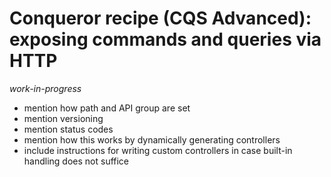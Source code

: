 # Conqueror recipe (CQS Advanced): exposing commands and queries via HTTP

_work-in-progress_

- mention how path and API group are set
- mention versioning
- mention status codes
- mention how this works by dynamically generating controllers
- include instructions for writing custom controllers in case built-in handling does not suffice

